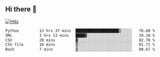 ## Hi there 👋

<!--
**alihaqberdi/alihaqberdi** is a ✨ _special_ ✨ repository because its `README.md` (this file) appears on your GitHub profile.

Here are some ideas to get you started:

- 🔭 I’m currently working on ...
- 🌱 I’m currently learning ...
- 👯 I’m looking to collaborate on ...
- 🤔 I’m looking for help with ...
- 💬 Ask me about ...
- 📫 How to reach me: ...
- 😄 Pronouns: ...
- ⚡ Fun fact: ...
-->

[![Hits](https://hits.sh/github.com/alihaqberdi.svg)](https://hits.sh/github.com/alihaqberdi/)

<!--START_SECTION:waka-->

```txt
Python         13 hrs 37 mins  ███████████████████▒░░░░░   76.68 %
XML            3 hrs 13 mins   ████▓░░░░░░░░░░░░░░░░░░░░   18.10 %
CSV            29 mins         ▓░░░░░░░░░░░░░░░░░░░░░░░░   02.78 %
CSV file       18 mins         ▒░░░░░░░░░░░░░░░░░░░░░░░░   01.71 %
Bash           7 mins          ▒░░░░░░░░░░░░░░░░░░░░░░░░   00.67 %
```

<!--END_SECTION:waka-->
